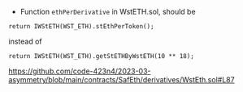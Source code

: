 * Function `ethPerDerivative` in WstETH.sol, should be
```
return IWStETH(WST_ETH).stEthPerToken();
```
instead of
 ```
return IWStETH(WST_ETH).getStETHByWstETH(10 ** 18);
```

https://github.com/code-423n4/2023-03-asymmetry/blob/main/contracts/SafEth/derivatives/WstEth.sol#L87